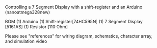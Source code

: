 Controlling a 7 Segment Display with a shift-register and an Arduino (nanoatmega328new)

BOM
(1) Arduino 
(1) Shift-register[74HC595N]
(1) 7 Segment Display [5161AS]
(1) Resistor [110 Ohm]

Please see "references" for wiring diagram, schematics, character array, and simulation video
